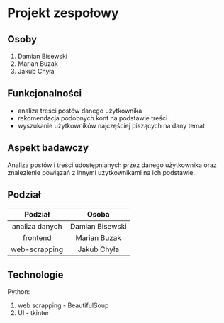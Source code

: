 # Projekt zespołowy

## Osoby

1. Damian Bisewski
2. Marian Buzak
3. Jakub Chyła

## Funkcjonalności

- analiza treści postów danego użytkownika
- rekomendacja podobnych kont na podstawie treści
- wyszukanie użytkowników najczęściej piszących na dany temat

## Aspekt badawczy

Analiza postów i treści udostępnianych przez danego użytkownika oraz znalezienie powiązań z innymi
użytkownikami na ich podstawie.

## Podział

| Podział        | Osoba           |  
|:--------------:|:---------------:|
| analiza danych | Damian Bisewski |
| frontend       | Marian Buzak    |
| web-scrapping  | Jakub Chyła     |

## Technologie

Python:

1. web scrapping - BeautifulSoup
2. UI - tkinter
